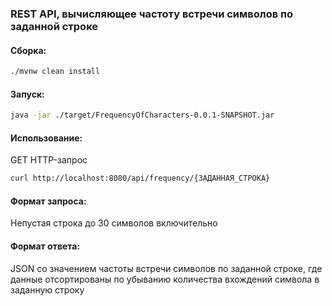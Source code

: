 ### REST API, вычисляющее частоту встречи символов по заданной строке

#### Сборка:
```bash
./mvnw clean install
```
#### Запуск:
```bash
java -jar ./target/FrequencyOfCharacters-0.0.1-SNAPSHOT.jar
```
#### Использование:
GET HTTP-запрос
```bash
curl http://localhost:8080/api/frequency/{ЗАДАННАЯ_СТРОКА}
```
#### Формат запроса:
Непустая строка до 30 символов включительно
#### Формат ответа:
JSON со значением частоты встречи символов по заданной строке, где данные отсортированы по убыванию количества вхождений символа в заданную строку


